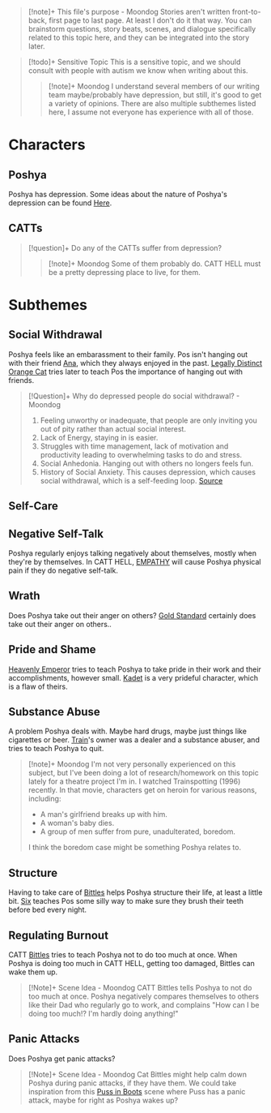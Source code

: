 >[!note]+ This file's purpose - Moondog
> Stories aren't written front-to-back, first page to last page. At least I don't do it that way. You can brainstorm questions, story beats, scenes, and dialogue specifically related to this topic here, and they can be integrated into the story later.

>[!todo]+ Sensitive Topic
>This is a sensitive topic, and we should consult with people with autism we know when writing about this. 
>>[!note]+ Moondog
>>I understand several members of our writing team maybe/probably have depression, but still, it's good to get a variety of opinions. There are also multiple subthemes listed here, I assume not everyone has experience with all of those.

# Characters

## Poshya
Poshya has depression. Some ideas about the nature of Poshya's depression can be found [Here](Poshya.md##Depression).

## CATTs

>[!question]+ Do any of the CATTs suffer from depression? 
>>[!note]+ Moondog
>>Some of them probably do. CATT HELL must be a pretty depressing place to live, for them.


# Subthemes
## Social Withdrawal
Poshya feels like an embarassment to their family. Pos isn't hanging out with their friend [Ana](Ana.md), which they always enjoyed in the past.
[Legally Distinct Orange Cat](Legally%20Distinct%20Orange%20Cat.md) tries later to teach Pos the importance of hanging out with friends.

>[!Question]+ Why do depressed people do social withdrawal? - Moondog
>1. Feeling unworthy or inadequate, that people are only inviting you out of pity rather than actual social interest.
>2. Lack of Energy, staying in is easier.
>3. Struggles with time management, lack of motivation and productivity leading to overwhelming tasks to do and stress.
>4. Social Anhedonia. Hanging out with others no longers feels fun.
>5. History of Social Anxiety. This causes depression, which causes social withdrawal, which is a self-feeding loop.
>[Source](https://youtu.be/8FuiNrPiixw)


## Self-Care


## Negative Self-Talk
Poshya regularly enjoys talking negatively about themselves, mostly when they're by themselves.
In CATT HELL, [EMPATHY](EMPATHY.md) will cause Poshya physical pain if they do negative self-talk.

## Wrath
Does Poshya take out their anger on others? 
[Gold Standard](Gold%20Standard.md) certainly does take out their anger on others..

## Pride and Shame
[Heavenly Emperor](Heavenly%20Emperor.jpg) tries to teach Poshya to take pride in their work and their accomplishments, however small. 
[Kadet](Kadet.md) is a very prideful character, which is a flaw of theirs. 


## Substance Abuse
A problem Poshya deals with. Maybe hard drugs, maybe just things like cigarettes or beer. [Train](Train.md)'s owner was a dealer and a substance abuser, and tries to teach Poshya to quit. 

>[!note]+ Moondog
>I'm not very personally experienced on this subject, but I've been doing a lot of research/homework on this topic lately for a theatre project I'm in. I watched Trainspotting (1996) recently. In that movie, characters get on heroin for various reasons, including:
>- A man's girlfriend breaks up with him.
>- A woman's baby dies.
>- A group of men suffer from pure, unadulterated, boredom.
>
>I think the boredom case might be something Poshya relates to.



## Structure
Having to take care of [Bittles](Bittles.md) helps Poshya structure their life, at least a little bit. 
[Six](Six.md) teaches Pos some silly way to make sure they brush their teeth before bed every night.


## Regulating Burnout
CATT [Bittles](Bittles.md) tries to teach Poshya not to do too much at once. When Poshya is doing too much in CATT HELL, getting too damaged, Bittles can wake them up.

>[!Note]+ Scene Idea - Moondog
>CATT Bittles tells Poshya to not do too much at once. Poshya negatively compares themselves to others like their Dad who regularly go to work, and complains "How can I be doing too much!?  I'm hardly doing anything!"

## Panic Attacks
Does Poshya get panic attacks?
>[!Note]+ Scene Idea - Moondog
>Cat Bittles might help calm down Poshya during panic attacks, if they have them. We could take inspiration from this [Puss in Boots](https://www.youtube.com/watch?v=GDD2spyvIs4) scene where Puss has a panic attack, maybe for right as Poshya wakes up?
